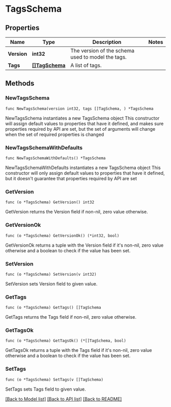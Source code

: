 # TagsSchema

## Properties

Name | Type | Description | Notes
------------ | ------------- | ------------- | -------------
**Version** | **int32** | The version of the schema used to model the tags. | 
**Tags** | [**[]TagSchema**](TagSchema.md) | A list of tags. | 

## Methods

### NewTagsSchema

`func NewTagsSchema(version int32, tags []TagSchema, ) *TagsSchema`

NewTagsSchema instantiates a new TagsSchema object
This constructor will assign default values to properties that have it defined,
and makes sure properties required by API are set, but the set of arguments
will change when the set of required properties is changed

### NewTagsSchemaWithDefaults

`func NewTagsSchemaWithDefaults() *TagsSchema`

NewTagsSchemaWithDefaults instantiates a new TagsSchema object
This constructor will only assign default values to properties that have it defined,
but it doesn't guarantee that properties required by API are set

### GetVersion

`func (o *TagsSchema) GetVersion() int32`

GetVersion returns the Version field if non-nil, zero value otherwise.

### GetVersionOk

`func (o *TagsSchema) GetVersionOk() (*int32, bool)`

GetVersionOk returns a tuple with the Version field if it's non-nil, zero value otherwise
and a boolean to check if the value has been set.

### SetVersion

`func (o *TagsSchema) SetVersion(v int32)`

SetVersion sets Version field to given value.


### GetTags

`func (o *TagsSchema) GetTags() []TagSchema`

GetTags returns the Tags field if non-nil, zero value otherwise.

### GetTagsOk

`func (o *TagsSchema) GetTagsOk() (*[]TagSchema, bool)`

GetTagsOk returns a tuple with the Tags field if it's non-nil, zero value otherwise
and a boolean to check if the value has been set.

### SetTags

`func (o *TagsSchema) SetTags(v []TagSchema)`

SetTags sets Tags field to given value.



[[Back to Model list]](../README.md#documentation-for-models) [[Back to API list]](../README.md#documentation-for-api-endpoints) [[Back to README]](../README.md)


